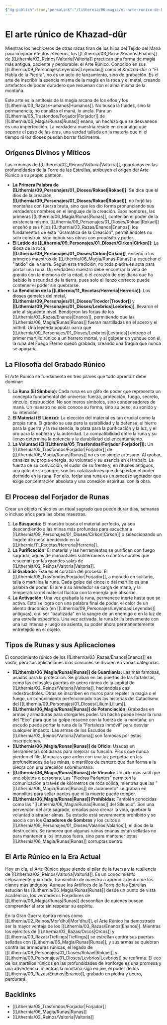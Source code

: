```yaml
---
{"dg-publish":true,"permalink":"/lithernia/06-magia/el-arte-runico-de-khazad-dur/","title":"El arte rúnico de Khazad-dûr"}
---
```


# El arte rúnico de Khazad-dûr

Mientras los hechiceros de otras razas tiran de los hilos del Tejido del Maná para conjurar efectos efímeros, los [[Lithernia/03_Razas/Enanos\|Enanos]] de [[Lithernia/02_Reinos/Valtoria\|Valtoria]] practican una forma de magia más antigua, paciente y perdurable: el Arte Rúnico. Conocido en sus [[Lithernia/09_Personajes/Leyendas\|Leyendas]] como el *Khazad-dûr* o "El Habla de la Piedra", no es un acto de lanzamiento, sino de grabación. Es el arte de inscribir la esencia misma de la magia en la roca y el metal, creando artefactos de poder duradero que resuenan con el alma misma de la montaña.

Este arte es la antítesis de la magia arcana de los elfos y los [[Lithernia/03_Razas/Humanos\|Humanos]]. No busca la fluidez, sino la permanencia; no canaliza el maná, lo ancla. Para un [[Lithernia/05_Trasfondos/Forjador\|Forjador]] de [[Lithernia/06_Magia/Runas\|Runas]] enano, un hechizo que se desvanece es una imperfección. La verdadera maestría reside en crear algo que soporte el paso de las eras, una verdad tallada en la materia que ni el tiempo ni los dioses puedan borrar fácilmente.

## Orígenes Divinos y Míticos

Las crónicas de [[Lithernia/02_Reinos/Valtoria\|Valtoria]], guardadas en las profundidades de la Torre de las Estrellas, atribuyen el origen del Arte Rúnico a su propio panteón.

*   **La Primera Palabra de [[Lithernia/09_Personajes/01_Dioses/Rokael\|Rokael]]:** Se dice que el dios de la creación, **[[Lithernia/09_Personajes/01_Dioses/Rokael\|Rokael]]**, no forjó las montañas con fuerza bruta, sino que les dio forma pronunciando sus verdaderos nombres en el lenguaje de la creación. Esos nombres, las primeras [[Lithernia/06_Magia/Runas\|Runas]], contenían el poder de la existencia misma. [[Lithernia/09_Personajes/01_Dioses/Rokael\|Rokael]] enseñó a sus hijos [[Lithernia/03_Razas/Enanos\|Enanos]] los fundamentos de esta "Gramática de la Creación", permitiéndoles no solo construir, sino imbuir sus obras con propósito y poder.
*   **El Latido de [[Lithernia/09_Personajes/01_Dioses/Cirkon\|Cirkon]]:** La diosa de la roca, **[[Lithernia/09_Personajes/01_Dioses/Cirkon\|Cirkon]]**, enseñó a los primeros maestros de [[Lithernia/06_Magia/Runas\|Runas]] a escuchar el "latido" de la tierra. Según esta tradición, no toda piedra es apta para portar una runa. Un verdadero maestro debe encontrar la veta de granito con la memoria de la edad, o el corazón de obsidiana que ha bebido la oscuridad de la tierra, pues solo el lienzo correcto puede contener el poder sin quebrarse.
*   **La Bendición de la [[Lithernia/11_Recetas/Herreria\|Herreria]]:** Los dioses gemelos del metal, **[[Lithernia/09_Personajes/01_Dioses/Trovdor\|Trovdor]]** y **[[Lithernia/09_Personajes/01_Dioses/Levbrios\|Levbrios]]**, llevaron el arte al siguiente nivel. Bendijeron las forjas de los [[Lithernia/03_Razas/Enanos\|Enanos]], permitiendo que las [[Lithernia/06_Magia/Runas\|Runas]] fueran martilladas en el acero y el mithril. Una leyenda popular narra que [[Lithernia/09_Personajes/01_Dioses/Levbrios\|Levbrios]] entregó el primer martillo rúnico a un herrero mortal, y al golpear un yunque con él, la runa del Fuego Eterno quedó grabada, creando una fragua que nunca se apagaría.

## La Filosofía del Grabado Rúnico

El Arte Rúnico se fundamenta en tres pilares que todo aprendiz debe dominar:

1.  **La Runa (El Símbolo):** Cada runa es un glifo de poder que representa un concepto fundamental del universo: fuerza, protección, fuego, secreto, vínculo, destrucción. No son meros símbolos, sino condensadores de maná. Un maestro no solo conoce su forma, sino su peso, su sonido y su intención.
2.  **El Material (El Lienzo):** La elección del material es tan crucial como la propia runa. El granito se usa para la estabilidad y la defensa, el hierro para la guerra y la resistencia, la plata para la purificación y la luz, y el oro para la nobleza y la autoridad. La compatibilidad entre la runa y su lienzo determina la potencia y la durabilidad del encantamiento.
3.  **La Voluntad (El [[Lithernia/05_Trasfondos/Forjador\|Forjador]]):** Un [[Lithernia/05_Trasfondos/Forjador\|Forjador]] de [[Lithernia/06_Magia/Runas\|Runas]] no es un simple artesano. Al grabar, canaliza su propia energía, su voluntad y su esencia en el trabajo. La fuerza de su convicción, el sudor de su frente y, en rituales antiguos, una gota de su sangre, son los catalizadores que despiertan el poder dormido en la runa. Por ello, forjar una runa es un proceso agotador que exige concentración absoluta y una conexión espiritual con la obra.

## El Proceso del Forjador de Runas

Crear un objeto rúnico es un ritual sagrado que puede durar días, semanas o incluso años para las obras maestras.

1.  **La Búsqueda:** El maestro busca el material perfecto, ya sea descendiendo a las minas más profundas para escuchar a [[Lithernia/09_Personajes/01_Dioses/Cirkon\|Cirkon]] o seleccionando un lingote de metal bendecido en la [[Lithernia/11_Recetas/Herreria\|Herreria]].
2.  **La Purificación:** El material y las herramientas se purifican con fuego sagrado, aguas de manantiales subterráneos o cantos corales que resuenan por las grandes salas de [[Lithernia/02_Reinos/Valtoria\|Valtoria]].
3.  **El Grabado:** Este es el corazón del proceso. El [[Lithernia/05_Trasfondos/Forjador\|Forjador]], a menudo en solitario, talla o martillea la runa. Cada golpe del cincel o del martillo es una palabra de poder. El aire a su alrededor se carga de maná, y la temperatura del material fluctúa con la energía que absorbe.
4.  **La Activación:** Una vez grabada la runa, permanece inerte hasta que se activa. Esto se logra con una palabra final de poder, el calor de un aliento dracónico (en [[Lithernia/09_Personajes/Leyendas\|Leyendas]] antiguas), o al ser "bautizada" en la sangre de un enemigo o en la luz de una estrella específica. Una vez activada, la runa brilla brevemente con una luz intensa y luego se asienta, su poder ahora permanentemente entretejido en el objeto.

## Tipos de Runas y sus Aplicaciones

El conocimiento rúnico de los [[Lithernia/03_Razas/Enanos\|Enanos]] es vasto, pero sus aplicaciones más comunes se dividen en varias categorías.

*   **[[Lithernia/06_Magia/Runas\|Runas]] de Guardianía:** Las más famosas, usadas para la protección. Se graban en las puertas de las fortalezas, como las colosales puertas de acero rúnico de la capital de [[Lithernia/02_Reinos/Valtoria\|Valtoria]], haciéndolas casi indestructibles. Otras se inscriben en muros para repeler la magia o el fuego, un conocimiento perfeccionado tras las historias del Cataclismo del [[Lithernia/09_Personajes/01_Dioses/Lilium\|Lilium]].
*   **[[Lithernia/06_Magia/Runas\|Runas]] de Potenciación:** Grabadas en armas y armaduras para otorgarles poder. Un hacha puede llevar la runa del "Eco" para que su golpe resuene con la fuerza de la montaña; un escudo puede portar la runa de la "Fortaleza Inmóvil" para desviar cualquier impacto. Las armas de los Escudos de [[Lithernia/02_Reinos/Valtoria\|Valtoria]] son famosas por estas inscripciones.
*   **[[Lithernia/06_Magia/Runas\|Runas]] de Oficio:** Usadas en herramientas cotidianas para mejorar su función. Picos que nunca pierden el filo, lámparas que arden con una luz perpetua en las profundidades de las minas, o martillos de cantero que dan forma a la piedra con una precisión sobrehumana.
*   **[[Lithernia/06_Magia/Runas\|Runas]] de Vínculo:** Un arte más sutil que une objetos o personas. Las "Piedras Parlantes" permiten la comunicación a través de kilómetros de roca sólida, mientras que las "[[Lithernia/06_Magia/Runas\|Runas]] de Juramento" se graban en monolitos para sellar pactos que ni la muerte puede romper.
*   **[[Lithernia/06_Magia/Runas\|Runas]] Prohibidas:** También conocidas como las "[[Lithernia/06_Magia/Runas\|Runas]] del Silencio". Son una perversión del arte sagrado, creadas para drenar la vida, quebrar la voluntad o atrapar almas. Su estudio está severamente prohibido y se asocia con los **Cazadores de Sombras** y los cultos a [[Lithernia/09_Personajes/01_Dioses/Valarios\|Valarios]], el dios de la destrucción. Se rumorea que algunas ruinas enanas están selladas no para mantener a los intrusos fuera, sino para mantener estas [[Lithernia/06_Magia/Runas\|Runas]] corruptas dentro.

## El Arte Rúnico en la Era Actual

Hoy en día, el Arte Rúnico sigue siendo el pilar de la fuerza y la resiliencia de [[Lithernia/02_Reinos/Valtoria\|Valtoria]]. Es un conocimiento celosamente guardado, transmitido de maestro a aprendiz dentro de los clanes más antiguos. Aunque los Artífices de la Torre de las Estrellas estudian las [[Lithernia/06_Magia/Runas\|Runas]] desde un punto de vista académico, los verdaderos Forjadores de [[Lithernia/06_Magia/Runas\|Runas]] desconfían de quienes buscan comprender el arte sin respetar su espíritu.

En la Gran Guerra contra reinos como [[Lithernia/02_Reinos/Mor'dhul\|Mor'dhul]], el Arte Rúnico ha demostrado ser la mayor ventaja de los [[Lithernia/03_Razas/Enanos\|Enanos]]. Mientras los ejércitos de [[Lithernia/03_Razas/Orcos\|Orcos]] y [[Lithernia/03_Razas/Tieflings\|Tieflings]] se estrellan contra sus puertas selladas con [[Lithernia/06_Magia/Runas\|Runas]], y sus armas se quiebran contra las armaduras rúnicas, el legado de [[Lithernia/09_Personajes/01_Dioses/Rokael\|Rokael]] y [[Lithernia/09_Personajes/01_Dioses/Levbrios\|Levbrios]] se reafirma. El eco de los martillos rúnicos en las profundidades de Ironforge es una promesa y una advertencia: mientras la montaña siga en pie, el poder de los [[Lithernia/03_Razas/Enanos\|Enanos]], grabado en piedra y acero, perdurará.

## Backlinks
- [[Lithernia/05_Trasfondos/Forjador\|Forjador]]
- [[Lithernia/06_Magia/Runas\|Runas]]
- [[Lithernia/02_Reinos/Valtoria\|Valtoria]]
